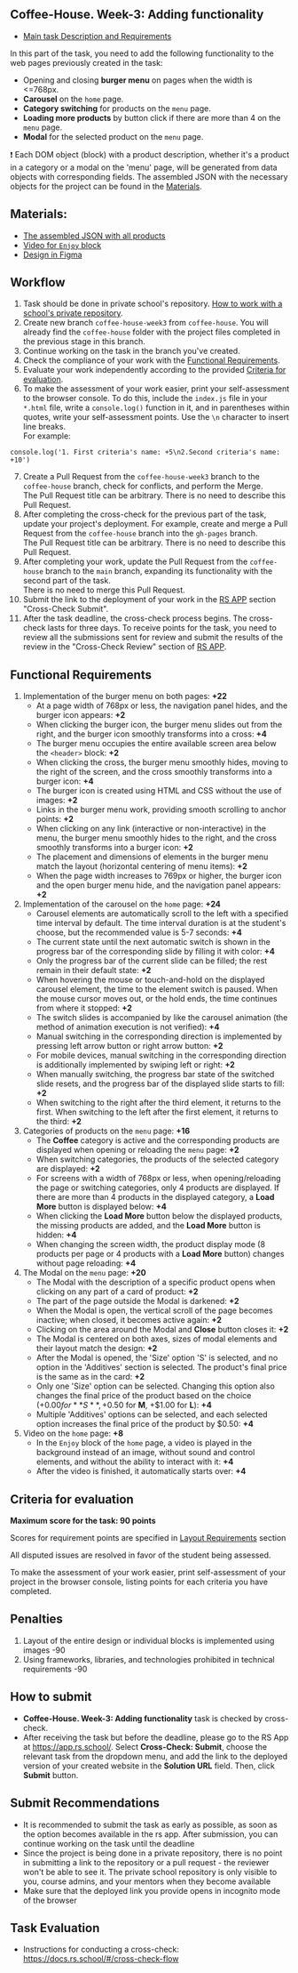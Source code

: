 ## Coffee-House. Week-3: Adding functionality

- [Main task Description and Requirements](coffee-house.md)  
  
In this part of the task, you need to add the following functionality to the web pages previously created in the task:

- Opening and closing **burger menu** on pages when the width is <=768px.
- **Carousel** on the `home` page.
- **Category switching** for products on the `menu` page.
- **Loading more products** by button click if there are more than 4 on the `menu` page.
- **Modal** for the selected product on the `menu` page.

❗ Each DOM object (block) with a product description, whether it's a product in a category or a modal on the 'menu' page, will be generated from data objects with corresponding fields. The assembled JSON with the necessary objects for the project can be found in the [Materials](#materials).

## Materials:
- [The assembled JSON with all products](products.json)
- [Video for `Enjoy` block](https://www.pexels.com/ru-ru/video/2909914/)
- [Design in Figma](https://www.figma.com/file/SAoBmuOqTfguehdT4IFRxQ/Coffee-House?type=design&node-id=0-1&mode=design&t=qis81E9Ovgx47eVl-0)

## Workflow

1. Task should be done in private school's repository. [How to work with a school's private repository](https://docs.rs.school/#/private-repository).  
2. Create new branch `coffee-house-week3` from `coffee-house`. You will already find the `coffee-house` folder with the project files completed in the previous stage in this branch.
3. Continue working on the task in the branch you've created.  
4. Check the compliance of your work with the [Functional Requirements](#functional-requirements).  
5. Evaluate your work independently according to the provided [Criteria for evaluation](#criteria-for-evaluation).
6. To make the assessment of your work easier, print your self-assessment to the browser console. To do this, include the `index.js` file in your `*.html` file, write a `console.log()` function in it, and in parentheses within quotes, write your self-assessment points. Use the `\n` character to insert line breaks.  
For example:
```
console.log('1. First criteria's name: +5\n2.Second criteria's name: +10')
``` 
7. Create a Pull Request from the `coffee-house-week3` branch to the `coffee-house` branch, check for conflicts, and perform the Merge.  
The Pull Request title can be arbitrary. There is no need to describe this Pull Request.  
8. After completing the cross-check for the previous part of the task, update your project's deployment. For example, create and merge a Pull Request from the `coffee-house` branch into the `gh-pages` branch.  
The Pull Request title can be arbitrary. There is no need to describe this Pull Request.  
9. After completing your work, update the Pull Request from the `coffee-house` branch to the `main` branch, expanding its functionality with the second part of the task.  
There is no need to merge this Pull Request. 
10. Submit the link to the deployment of your work in the [RS APP](https://app.rs.school/) section "Cross-Check Submit".
11. After the task deadline, the cross-check process begins. The cross-check lasts for three days. To receive points for the task, you need to review all the submissions sent for review and submit the results of the review in the "Cross-Check Review" section of [RS APP](https://app.rs.school/).

## Functional Requirements
1. Implementation of the burger menu on both pages: **+22**
   - At a page width of 768px or less, the navigation panel hides, and the burger icon appears: **+2**
   - When clicking the burger icon, the burger menu slides out from the right, and the burger icon smoothly transforms into a cross: **+4**
   - The burger menu occupies the entire available screen area below the `<header>` block: **+2**
   - When clicking the cross, the burger menu smoothly hides, moving to the right of the screen, and the cross smoothly transforms into a burger icon: **+4**
   - The burger icon is created using HTML and CSS without the use of images: **+2**
   - Links in the burger menu work, providing smooth scrolling to anchor points: **+2**
   - When clicking on any link (interactive or non-interactive) in the menu, the burger menu smoothly hides to the right, and the cross smoothly transforms into a burger icon: **+2**
   - The placement and dimensions of elements in the burger menu match the layout (horizontal centering of menu items): **+2**
   - When the page width increases to 769px or higher, the burger icon and the open burger menu hide, and the navigation panel appears: **+2**
2. Implementation of the carousel on the `home` page: **+24**
   - Carousel elements are automatically scroll to the left with a specified time interval by default. The time interval duration is at the student's choose, but the recommended value is 5-7 seconds: **+4**
   - The current state until the next automatic switch is shown in the progress bar of the corresponding slide by filling it with color: **+4**
   - Only the progress bar of the current slide can be filled; the rest remain in their default state: **+2**
   - When hovering the mouse or touch-and-hold on the displayed carousel element, the time to the element switch is paused. When the mouse cursor moves out, or the hold ends, the time continues from where it stopped: **+2**
   - The switch slides is accompanied by like the carousel animation (the method of animation execution is not verified): **+4**
   - Manual switching in the corresponding direction is implemented by pressing left arrow button or right arrow button: **+2**
   - For mobile devices, manual switching in the corresponding direction is additionally implemented by swiping left or right: **+2**
   - When manually switching, the progress bar state of the switched slide resets, and the progress bar of the displayed slide starts to fill: **+2**
   - When switching to the right after the third element, it returns to the first. When switching to the left after the first element, it returns to the third: **+2**
3. Categories of products on the `menu` page: **+16**
   - The **Coffee** category is active and the corresponding products are displayed when opening or reloading the `menu` page: **+2**
   - When switching categories, the products of the selected category are displayed: **+2**
   - For screens with a width of 768px or less, when opening/reloading the page or switching categories, only 4 products are displayed. If there are more than 4 products in the displayed category, a **Load More** button is displayed below: **+4**
   - When clicking the **Load More** button below the displayed products, the missing products are added, and the **Load More** button is hidden: **+4**
   - When changing the screen width, the product display mode (8 products per page or 4 products with a **Load More** button) changes without page reloading: **+4**
4. The Modal on the `menu` page: **+20**
   - The Modal with the description of a specific product opens when clicking on any part of a card of product: **+2**
   - The part of the page outside the Modal is darkened: **+2**
   - When the Modal is open, the vertical scroll of the page becomes inactive; when closed, it becomes active again: **+2**
   - Clicking on the area around the Modal and **Close** button closes it: **+2**
   - The Modal is centered on both axes, sizes of modal elements and their layout match the design: **+2**
   - After the Modal is opened, the 'Size' option 'S' is selected, and no option in the 'Additives' section is selected. The product's final price is the same as in the card: **+2**
   - Only one 'Size' option can be selected. Changing this option also changes the final price of the product based on the choice (+$0.00 for **S**, +$0.50 for **M**, +$1.00 for **L**): **+4**
   - Multiple 'Additives' options can be selected, and each selected option increases the final price of the product by $0.50: **+4**
5. Video on the `home` page: **+8**
   - In the `Enjoy` block of the `home` page, a video is played in the background instead of an image, without sound and control elements, and without the ability to interact with it: **+4**
   - After the video is finished, it automatically starts over: **+4**

## Criteria for evaluation

**Maximum score for the task: 90 points**  

Scores for requirement points are specified in [Layout Requirements](#layout-requirements) section  

All disputed issues are resolved in favor of the student being assessed.

To make the assessment of your work easier, print self-assessment of your project in the browser console, listing points for each criteria you have completed.

## Penalties
1. Layout of the entire design or individual blocks is implemented using images -90
2. Using frameworks, libraries, and technologies prohibited in technical requirements -90

## How to submit
- **Coffee-House. Week-3: Adding functionality** task is checked by cross-check.  
- After receiving the task but before the deadline, please go to the RS App at https://app.rs.school/. Select **Cross-Check: Submit**, choose the relevant task from the dropdown menu, and add the link to the deployed version of your created website in the **Solution URL** field. Then, click **Submit** button.   

## Submit Recommendations
- It is recommended to submit the task as early as possible, as soon as the option becomes available in the rs app. After submission, you can continue working on the task until the deadline
- Since the project is being done in a private repository, there is no point in submitting a link to the repository or a pull request - the reviewer won't be able to see it. The private school repository is only visible to you, course admins, and your mentors when they become available 
- Make sure that the deployed link you provide opens in incognito mode of the browser 

## Task Evaluation
- Instructions for conducting a cross-check: https://docs.rs.school/#/cross-check-flow
